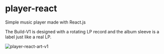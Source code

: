 # player-react
Simple music player made with React.js

The Build-V1 is designed with a rotating LP record and the album sleeve is a label just like a real LP.

![player-react-art-v1](https://user-images.githubusercontent.com/84479630/212939998-27056e61-8dee-4ea5-8e0e-396ec642d10d.jpg)
